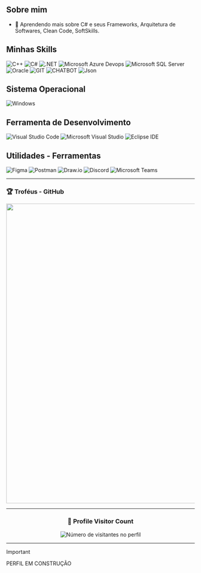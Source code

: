 ## Sobre mim
  - 🌱 Aprendendo mais sobre C# e seus Frameworks, Arquitetura de Softwares, Clean Code, SoftSkills.

## Minhas Skills
![C++](https://img.shields.io/badge/C%2B%2B-00599C?logo=c%2B%2B&logoColor=white&style=for-the-badge)
![C#](https://img.shields.io/badge/C%23-239120?logo=c-sharp&logoColor=white&style=for-the-badge)
![.NET](https://img.shields.io/badge/.NET-5C2D91?logo=.net&logoColor=white&style=for-the-badge)
![Microsoft Azure Devops](https://img.shields.io/badge/Azure%20DevOps-0078D7.svg?style=for-the-badge&logo=Azure-DevOps&logoColor=white)
![Microsoft SQL Server](https://img.shields.io/badge/Microsoft_SQL_Server-CC2927?logo=microsoft-sql-server&logoColor=white&style=for-the-badge)
![Oracle](https://img.shields.io/badge/Oracle-F80000.svg?style=for-the-badge&logo=Oracle&logoColor=white)
![GIT](https://img.shields.io/badge/Git-E34F26?logo=git&logoColor=white&style=for-the-badge)
![CHATBOT](https://img.shields.io/badge/ChatBot-0066FF.svg?style=for-the-badge&logo=ChatBot&logoColor=white)
![Json](https://img.shields.io/badge/JSON-000000.svg?style=for-the-badge&logo=JSON&logoColor=white)

## Sistema Operacional
![Windows](https://img.shields.io/badge/Windows-017AD7?logo=windows&logoColor=white&style=for-the-badge)

## Ferramenta de Desenvolvimento
![Visual Studio Code](https://img.shields.io/badge/Visual%20Studio%20Code-007ACC.svg?style=for-the-badge&logo=Visual-Studio-Code&logoColor=white)
![Microsoft Visual Studio](https://img.shields.io/badge/Visual%20Studio-5C2D91.svg?style=for-the-badge&logo=Visual-Studio&logoColor=white)
![Eclipse IDE](https://img.shields.io/badge/Eclipse%20IDE-2C2255.svg?style=for-the-badge&logo=Eclipse-IDE&logoColor=white)

## Utilidades - Ferramentas
![Figma](https://img.shields.io/badge/Figma-F24E1E.svg?style=for-the-badge&logo=Figma&logoColor=white)
![Postman](https://img.shields.io/badge/Postman-FF6C37.svg?style=for-the-badge&logo=Postman&logoColor=white)
![Draw.io](https://img.shields.io/badge/diagrams.net-F08705.svg?style=for-the-badge&logo=diagramsdotnet&logoColor=white)
![Discord](https://img.shields.io/badge/Discord-5865F2.svg?style=for-the-badge&logo=Discord&logoColor=white)
![Microsoft Teams](https://img.shields.io/badge/Microsoft%20Teams-6264A7.svg?style=for-the-badge&logo=Microsoft-Teams&logoColor=white)


---

### 🏆 Troféus - GitHub

<p align="center">
  <a
    href="https://github.com/ryo-ma/github-profile-trophy"
    title="repositório de troféus"
  >
    <img
      width="800"
      src="https://github-profile-trophy.vercel.app/?username=iuricode&column=8&theme=darkhub&no-frame=true&no-bg=true"
    />
  </a>
</p>

---

<div align="center">
  <h3><b>📍 Profile Visitor Count</b></h3>
</div>

<p align="center">
  <img
    src="https://profile-counter.glitch.me/bcristovam-dev/count.svg"
    alt="Número de visitantes no perfil"
  />
</p>

---

> [!IMPORTANT]
PERFIL EM CONSTRUÇÃO
